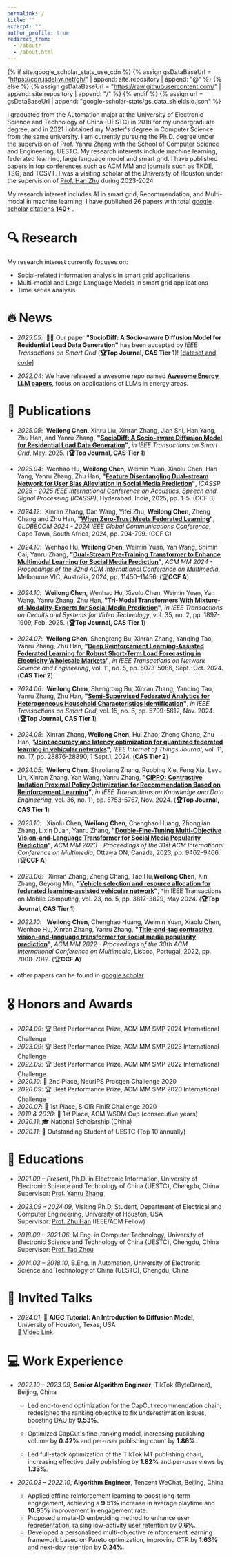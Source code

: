 ```yaml
---
permalink: /
title: ""
excerpt: ""
author_profile: true
redirect_from: 
  - /about/
  - /about.html
---
```


{% if site.google_scholar_stats_use_cdn %}
{% assign gsDataBaseUrl = "https://cdn.jsdelivr.net/gh/" | append: site.repository | append: "@" %}
{% else %}
{% assign gsDataBaseUrl = "https://raw.githubusercontent.com/" | append: site.repository | append: "/" %}
{% endif %}
{% assign url = gsDataBaseUrl | append: "google-scholar-stats/gs_data_shieldsio.json" %}

<span class='anchor' id='about-me'></span>

I graduated from the Automation major at the University of Electronic Science and Technology of China (UESTC) in 2018 for my undergraduate degree, and in 2021 I obtained my Master's degree in Computer Science from the same university. I am currently pursuing the Ph.D. degree under the supervision of  [Prof. Yanru Zhang](https://scholar.google.com/citations?user=6I1ytegAAAAJ&hl=en) with the School of Computer Science and Engineering, UESTC. My research interests include machine learning, federated learning, large language model and smart grid. I have published papers in top conferences such as ACM MM and journals such as TKDE, TSG, and TCSVT. I was a visiting scholar at the University of Houston under the supervision of [Prof. Han Zhu](http://www2.egr.uh.edu/~zhan2/) during 2023-2024.

My research interest includes AI in smart grid, Recommendation, and Multi-modal in machine learning. I have published 26 papers with total <a href='https://scholar.google.com/citations?user=ukaTvisAAAAJ'>google scholar citations <strong><span id='total_cit'>140+</span></strong></a> .

# 🔍 Research
My research interest currently focuses on:
- Social-related information analysis in smart grid applications
- Multi-modal and Large Language Models in smart grid applications
- Time series analysis

# 🔥 News
* *2025.05*: &nbsp;🎉🎉 Our paper **"SocioDiff: A Socio-aware Diffusion Model for Residential Load Data Generation"** has been accepted by *IEEE Transactions on Smart Grid* (**🏆Top Journal, CAS Tier 1**)! [[dataset and code]](https://github.com/Intelligame/SocialDiff)

- *2022.04*:  We have released a awesome repo named **[Awesome Energy LLM papers](https://github.com/chenweilong915/awesome_energy_LLM)**, focus on applications of LLMs in energy areas.

# 📝 Publications 

- *2025.05*: &nbsp;**Weilong Chen**, Xinru Liu, Xinran Zhang, Jian Shi, Han Yang, Zhu Han, and Yanru Zhang, **"[SocioDiff: A Socio-aware Diffusion Model for Residential Load Data Generation](https://github.com/Intelligame/SocialDiff)"**, *in IEEE Transactions on Smart Grid*, May. 2025. (**🏆Top Journal, CAS Tier 1**)

- *2025.04*: &nbsp;Wenhao Hu, **Weilong Chen**, Weimin Yuan, Xiaolu Chen, Han Yang, Yanru Zhang, Zhu Han, **"[Feature Disentangling Dual-stream Network for User Bias Alleviation in Social Media Prediction](https://ieeexplore.ieee.org/abstract/document/10890121)"**, *ICASSP 2025 - 2025 IEEE International Conference on Acoustics, Speech and Signal Processing (ICASSP)*, Hyderabad, India, 2025, pp. 1-5. (CCF B)

- *2024.12*: &nbsp;Xinran Zhang, Dan Wang, Yifei Zhu, **Weilong Chen**, Zheng Chang and Zhu Han, **"[When Zero-Trust Meets Federated Learning](https://ieeexplore.ieee.org/abstract/document/10901088)"**, *GLOBECOM 2024 - 2024 IEEE Global Communications Conference*, Cape Town, South Africa, 2024, pp. 794-799. (CCF C)

- *2024.10*: &nbsp;Wenhao Hu, **Weilong Chen**, Weimin Yuan, Yan Wang, Shimin Cai, Yanru Zhang, **"[Dual-Stream Pre-Training Transformer to Enhance Multimodal Learning for Social Media Prediction](https://dl.acm.org/doi/abs/10.1145/3664647.3688998)"**, *ACM MM 2024 - Proceedings of the 32nd ACM International Conference on Multimedia*, Melbourne VIC, Australia, 2024, pp. 11450–11456. (🏆**CCF A**)

- *2024.10*: &nbsp;**Weilong Chen**, Wenhao Hu, Xiaolu Chen, Weimin Yuan, Yan Wang, Yanru Zhang, Zhu Han, **"[Tri-Modal Transformers With Mixture-of-Modality-Experts for Social Media Prediction](https://ieeexplore.ieee.org/abstract/document/10705363)"**, *in IEEE Transactions on Circuits and Systems for Video Technology*, vol. 35, no. 2, pp. 1897-1909, Feb. 2025. (**🏆Top Journal, CAS Tier 1**)


- *2024.07*: &nbsp;**Weilong Chen**, Shengrong Bu, Xinran Zhang, Yanqing Tao, Yanru Zhang, Zhu Han, **"[Deep Reinforcement Learning-Assisted Federated Learning for Robust Short-Term Load Forecasting in Electricity Wholesale Markets](https://ieeexplore.ieee.org/abstract/document/10598399/)"**, *in IEEE Transactions on Network Science and Engineering*, vol. 11, no. 5, pp. 5073-5086, Sept.-Oct. 2024. (**CAS Tier 2**)

- *2024.06*: &nbsp;**Weilong Chen**, Shengrong Bu, Xinran Zhang, Yanqing Tao, Yanru Zhang, Zhu Han, **"[Semi-Supervised Federated Analytics for Heterogeneous Household Characteristics Identification](https://ieeexplore.ieee.org/abstract/document/10559406)"**, *in IEEE Transactions on Smart Grid*, vol. 15, no. 6, pp. 5799-5812, Nov. 2024. (**🏆Top Journal, CAS Tier 1**)

- *2024.05*: &nbsp;Xinran Zhang, **Weilong Chen**, Hui Zhao, Zheng Chang, Zhu Han, **"[Joint accuracy and latency optimization for quantized federated learning in vehicular networks](https://ieeexplore.ieee.org/abstract/document/10542529/)"**, *IEEE Internet of Things Journal*, vol. 11, no. 17, pp. 28876-28890, 1 Sept.1, 2024. (**CAS Tier 2**)

- *2024.05*: &nbsp;**Weilong Chen**, Shaoliang Zhang, Ruobing Xie, Feng Xia, Leyu Lin, Xinran Zhang, Yan Wang, Yanru Zhang, **"[CIPPO: Contrastive Imitation Proximal Policy Optimization for Recommendation Based on Reinforcement Learning](https://ieeexplore.ieee.org/abstract/document/10534824)"**, *in IEEE Transactions on Knowledge and Data Engineering*, vol. 36, no. 11, pp. 5753-5767, Nov. 2024. (**🏆Top Journal, CAS Tier 1**)

- *2023.10*: &nbsp; Xiaolu Chen, **Weilong Chen**, Chenghao Huang, Zhongjian Zhang, Lixin Duan, Yanru Zhang, **"[Double-Fine-Tuning Multi-Objective Vision-and-Language Transformer for Social Media Popularity Prediction](https://dl.acm.org/doi/abs/10.1145/3581783.3612845)"**, *ACM MM 2023 - Proceedings of the 31st ACM International Conference on Multimedia*, Ottawa ON, Canada, 2023, pp. 9462–9466. (🏆**CCF A**)

- *2023.06*: &nbsp; Xinran Zhang, Zheng Chang, Tao Hu,**Weilong Chen**, Xin Zhang, Geyong Min, **"[Vehicle selection and resource allocation for federated learning-assisted vehicular network](https://ieeexplore.ieee.org/document/10144680)"**, *in IEEE Transactions on Mobile Computing, vol. 23, no. 5, pp. 3817-3829, May 2024. (**🏆Top Journal, CAS Tier 1**)

- *2022.10*: &nbsp; **Weilong Chen**, Chenghao Huang, Weimin Yuan, Xiaolu Chen, Wenhao Hu, Xinran Zhang, Yanru Zhang, **"[Title-and-tag contrastive vision-and-language transformer for social media popularity prediction](https://dl.acm.org/doi/abs/10.1145/3503161.3551568)"**, *ACM MM 2022 - Proceedings of the 30th ACM International Conference on Multimedia*, Lisboa, Portugal, 2022, pp. 7008–7012. (🏆**CCF A**)

- other papers can be found in [google scholar](https://scholar.google.com.hk/citations?hl=zh-CN&user=ukaTvisAAAAJ)

# 🎖 Honors and Awards

- *2024.09*: 🏆 Best Performance Prize, ACM MM SMP 2024 International Challenge  
- *2023.09*: 🏆 Best Performance Prize, ACM MM SMP 2023 International Challenge  
- *2022.09*: 🏆 Best Performance Prize, ACM MM SMP 2022 International Challenge  
- *2020.10*: 🥈 2nd Place, NeurIPS Procgen Challenge 2020  
- *2020.09*: 🏆 Best Performance Prize, ACM MM SMP 2020 International Challenge  
- *2020.07*: 🥇 1st Place, SIGIR FinIR Challenge 2020  
- *2019 & 2020*: 🥇 1st Place, ACM WSDM Cup (consecutive years)  
- *2020.11*: 🎓 National Scholarship (China)  
- *2020.11*: 🏅 Outstanding Student of UESTC (Top 10 annually)

# 📖 Educations

- *2021.09 – Present*, Ph.D. in Electronic Information, University of Electronic Science and Technology of China (UESTC), Chengdu, China  
  Supervisor: [Prof. Yanru Zhang](https://scholar.google.com/citations?user=6I1ytegAAAAJ&hl=en)

- *2023.09 – 2024.09*, Visiting Ph.D. Student, Department of Electrical and Computer Engineering, University of Houston, USA  
  Supervisor: [Prof. Zhu Han](http://www2.egr.uh.edu/~zhan2/) (IEEE/ACM Fellow)

- *2018.09 – 2021.06*, M.Eng. in Computer Technology, University of Electronic Science and Technology of China (UESTC), Chengdu, China  
  Supervisor: [Prof. Tao Zhou](https://scholar.google.com/citations?user=MXgWgmEAAAAJ&hl=en)

- *2014.03 – 2018.10*, B.Eng. in Automation, University of Electronic Science and Technology of China (UESTC), Chengdu, China

# 💬 Invited Talks
- *2024.01*, 🎤 **AIGC Tutorial: An Introduction to Diffusion Model**, University of Houston, Texas, USA  
  [🎥 Video Link](https://www.youtube.com/watch?v=43AaufBaNKQ)

# 💻 Work Experience

- *2022.10 – 2023.09*, **Senior Algorithm Engineer**, TikTok (ByteDance), Beijing, China  
  - Led end-to-end optimization for the CapCut recommendation chain; redesigned the ranking objective to fix underestimation issues, boosting DAU by **9.53%**.  

  - Optimized CapCut's fine-ranking model, increasing publishing volume by **0.42%** and per-user publishing count by **1.86%**.
  - Led full-stack optimization of the TikTok.MT publishing chain, increasing effective daily publishing by **1.82%** and per-user views by **1.33%**.

- *2020.03 – 2022.10*, **Algorithm Engineer**, Tencent WeChat, Beijing, China  
  - Applied offline reinforcement learning to boost long-term engagement, achieving a **9.51%** increase in average playtime and **10.95%** improvement in engagement rate.  
  - Proposed a meta-ID embedding method to enhance user representation, raising low-activity user retention by **0.6%**.  
  - Developed a personalized multi-objective reinforcement learning framework based on Pareto optimization, improving CTR by **1.63%** and next-day retention by **0.24%**.  

